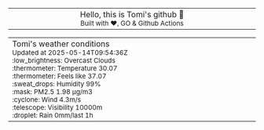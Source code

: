 
<div align="center">
<table>
<tbody>
<td align="center">
<img width="2000" height="0"><br>
Hello, this is Tomi's github 👋<br>
<sup>Built with ❤️, GO & Github Actions</sup><br>
<img width="2000" height="0">
</td>
</tbody>
</table>
</div>
<table>
<tbody>
<td align="left">
<img width="2000" height="0"><br>
Tomi's weather conditions<br>
<sup>Updated at 2025-05-14T09:54:36Z</sup><br>
<sup>:low_brightness: Overcast Clouds</sup><br>
<sup>:thermometer: Temperature 30.07 </sup><br>
<sup>:thermometer: Feels like 37.07</sup><br>
<sup>:sweat_drops: Humidity 99%</sup><br>
<sup>:mask: PM2.5 1.98 μg/m3</sup><br>
<sup>:cyclone: Wind 4.3m/s </sup><br>
<sup>:telescope: Visibility 10000m </sup><br>
<sup>:droplet: Rain 0mm/last 1h </sup><br>
<img width="2000" height="0">
</td>
<td align="left">
<img width="2000" height="0"><br>
<br>
<img width="2000" height="0">
</td>
</tbody>
</table>
</div>
    